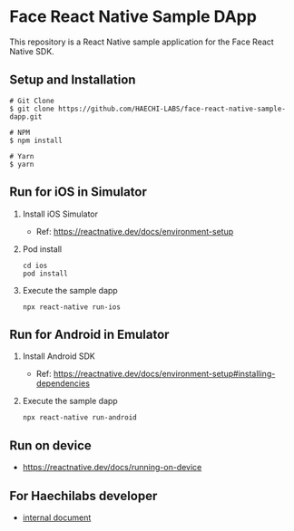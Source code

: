 # Face React Native Sample DApp

This repository is a React Native sample application for the Face React Native SDK.

## Setup and Installation

```shell
# Git Clone
$ git clone https://github.com/HAECHI-LABS/face-react-native-sample-dapp.git

# NPM
$ npm install

# Yarn
$ yarn
```

## Run for iOS in Simulator

1. Install iOS Simulator
   - Ref: <https://reactnative.dev/docs/environment-setup>
2. Pod install

   ```shell
   cd ios
   pod install
   ```

3. Execute the sample dapp

   ```shell
   npx react-native run-ios
   ```

## Run for Android in Emulator

1. Install Android SDK
   - Ref: <https://reactnative.dev/docs/environment-setup#installing-dependencies>
2. Execute the sample dapp

   ```shell
   npx react-native run-android
   ```

## Run on device

- <https://reactnative.dev/docs/running-on-device>

## For Haechilabs developer

- [internal document](https://www.notion.so/haechilabs/RN-Sample-Dapp-Guide-a5676788d99b4a3c995b1e7fb6e2f1a2)
